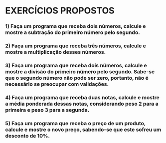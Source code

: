 # EXERCÍCIOS PROPOSTOS

### 1) Faça um programa que receba dois números, calcule e mostre a subtração do primeiro número pelo segundo.

### 2)  Faça um programa que receba três números, calcule e mostre a multiplicação desses números.

### 3) Faça um programa que receba dois números, calcule e mostre a divisão do primeiro número pelo segundo. Sabe-se que o segundo número não pode ser zero, portanto, não é necessário se preocupar com validações.

### 4) Faça um programa que receba duas notas, calcule e mostre a média ponderada dessas notas, considerando peso 2 para a primeira e peso 3 para a segunda.

### 5) Faça um programa que receba o preço de um produto, calcule e mostre o novo preço, sabendo-se que este sofreu um desconto de 10%.


